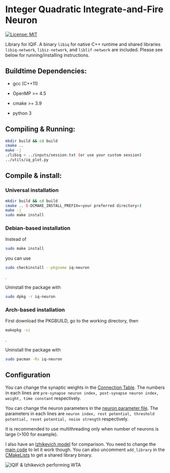 # Integer Quadratic Integrate-and-Fire Neuron

[![License: MIT](https://img.shields.io/badge/License-MIT-yellow.svg)](https://opensource.org/licenses/MIT)

Library for IQIF. A binary `libiq` for native C++ runtime and shared libraries `libiq-network`, `libiz-network`, and `liblif-network` are included. Please see below for running/installing instructions.

## Buildtime Dependencies:

* gcc (C++11)

* OpenMP >= 4.5

* cmake >= 3.9

* python 3

## Compiling & Running:

```bash
mkdir build && cd build
cmake ..
make -j
./libiq < ../inputs/session.txt (or use your custom session)
../utils/iq_plot.py
```

## Compile & install:

### Universal installation

```bash
mkdir build && cd build
cmake .. (-DCMAKE_INSTALL_PREFIX=<your preferred directory>)
make -j
sudo make install
```

### Debian-based installation

Instead of

```bash
sudo make install
```

you can use

```bash
sudo checkinstall --pkgname iq-neuron
```
.

Uninstall the package with

```bash
sudo dpkg -r iq-neuron
```

### Arch-based installation

First download the PKGBUILD, go to the working directory, then

```bash
makepkg -si
```
.

Uninstall the package with

```bash
sudo pacman -Rs iq-neuron
```

## Configuration

You can change the synaptic weights in the [Connection Table](inputs/Connection_Table_IQIF.txt). The numbers in each lines are `pre-synapse neuron index, post-synapse neuron index, weight, time constant` respectively.

You can change the neuron parameters in the [neuron parameter file](inputs/neuronParameter_IQIF.txt). The parameters in each lines are `neuron index, rest potential, threshold potential, reset potential, noise strength` respectively.

It is recommended to use multithreading only when number of neurons is large (>100 for example).

I also have an [Izhikevich model](include/iz_network.h) for comparison. You need to change the [main code](src/main.cpp) to let it work though. You can also uncomment `add_library` in the [CMakeLists](CMakeLists.txt) to get a shared library binary.

![IQIF & Izhikevich performing WTA](WTA.png)


